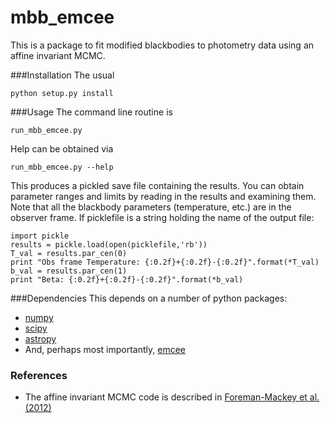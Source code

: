 mbb_emcee
========================

This is a package to fit modified blackbodies to photometry
data using an affine invariant MCMC.

###Installation
The usual

	python setup.py install

###Usage
The command line routine is

	run_mbb_emcee.py

Help can be obtained via

	run_mbb_emcee.py --help

This produces a pickled save file containing the results.
You can obtain parameter ranges and limits by reading
in the results and examining them.  Note that all the
blackbody parameters (temperature, etc.) are in the observer frame.
If picklefile is a string holding the name of the output file:

	import pickle
	results = pickle.load(open(picklefile,'rb'))
	T_val = results.par_cen(0)
	print "Obs frame Temperature: {:0.2f}+{:0.2f}-{:0.2f}".format(*T_val)
	b_val = results.par_cen(1)
	print "Beta: {:0.2f}+{:0.2f}-{:0.2f}".format(*b_val)

###Dependencies
This depends on a number of python packages:
* [numpy](http://numpy.scipy.org/)
* [scipy](http://numpy.scipy.org/)
* [astropy](http://www.astropy.org/)
* And, perhaps most importantly, [emcee](http://http://danfm.ca/emcee/)

### References
* The affine invariant MCMC code is described in
  [Foreman-Mackey et al. (2012)](http://http://arxiv.org/abs/1202.3665)
